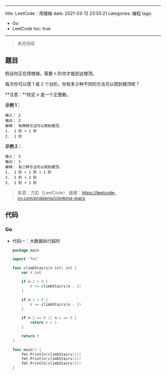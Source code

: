----
title: LeetCode：爬楼梯
date: 2021-03-12 23:55:21
categories: 编程
tags: 
- Go
- LeetCode
toc: true
----

> 未完待续

## 题目

假设你正在爬楼梯。需要 n 阶你才能到达楼顶。

每次你可以爬 1 或 2 个台阶。你有多少种不同的方法可以爬到楼顶呢？

**注意：**给定 n 是一个正整数。

<!-- more -->

**示例 1：**

```
输入： 2
输出： 2
解释： 有两种方法可以爬到楼顶。
1.  1 阶 + 1 阶
2.  2 阶
```

**示例 2：**

```
输入： 3
输出： 3
解释： 有三种方法可以爬到楼顶。
1.  1 阶 + 1 阶 + 1 阶
2.  1 阶 + 2 阶
3.  2 阶 + 1 阶
```

> 来源：力扣（LeetCode）
> 链接：https://leetcode-cn.com/problems/climbing-stairs

## 代码

### Go

- 代码一：大数据执行超时

    ```go
    package main

    import "fmt"

    func climbStairs(n int) int {
        var r int

        if n-2 > 0 {
            r += climbStairs(n - 2)
        }

        if n-1 > 0 {
            r += climbStairs(n - 1)
        }

        if n-2 == 0 || n-1 == 0 {
            return r + 1
        }

        return r
    }

    func main() {
        fmt.Println(climbStairs(1))
        fmt.Println(climbStairs(2))
        fmt.Println(climbStairs(3))
    }
    ```